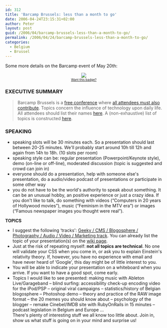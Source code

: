 ```yaml
---
id: 312
title: 'Barcamp Brussels: less than a month to go'
date: 2006-04-24T23:15:31+02:00
author: Peter
layout: post
guid: /2006/04/barcamp-brussels-less-than-a-month-to-go/
permalink: /2006/04/24/barcamp-brussels-less-than-a-month-to-go/
categories:
  - Belgium
  - Brussel
---
```

Some more details on the Barcamp event of May 20th:

<div style="text-align:center">
  <a HREF="http://www.wordofblog.net/redirect.php?id=775"><img SRC="http://www.wordofblog.net/ad_images/7761336.jpg" BORDER="0" /></a><br /> <font SIZE="1"><a HREF="http://www.wordofblog.net/info.php?id=775">Want this badge?</a></font>
</div>

### EXECUTIVE SUMMARY

> Barcamp Brussels is a [free conference](/2006/04/barcamp-brussels-may-20-2006/) where [all attendees must also contribute](/2006/03/barcamp-brussels-may-2006/). Topics concern the influence of technology upon daily life. All attendees should list their names [here](http://barcamp.org/BarCampBrusselsForTheImpatient). A (non-exhaustive) list of topics is constructed [here](http://wiki.forret.com/index.php?title=BarcampTopics).

### SPEAKING

  * speaking slots will be 30 minutes each. So a presentation should last between 20-25 minutes. We'll probably start around 10h till 12h and again from 14h to 18h. (10 slots per room)
  * speaking style can be: regular presentation (Powerpoint/Keynote style), demo (on-line or off-line), moderated discussion (topic is suggested and crowd can join in)
  * everyone should do a presentation, help with someone else's presentation, do a audio/video podcast of presentations or participate in some other way
  * you do not have to be the world's authority to speak about something. It can be an unusual hobby, an positive experience or just a crazy idea. If you don't like to talk, do something with videos (&#8220;Computers in 20 years of Hollywood movies&#8221;), music (&#8220;Feminism in the MTV era&#8221;) or images (&#8220;Famous newspaper images you thought were real&#8221;).

**TOPICS**

  * I suggest the following &#8216;tracks': [Geeky / CMS / Blogosphere / Photography / Audio / Video / Marketing track](http://wiki.forret.com/index.php?title=BarcampTopics). You can already list the topic of your presentation(s) on the [wiki page](http://wiki.forret.com/index.php?title=BarcampTopics).
  * Just at the risk of repeating myself: **not all topics are technical**. No one will validate your CSS when you come in, or ask you to explain Einstein's relativity theory. If, however, you have no experience with email and have never heard of &#8216;Google', this day might be of little interest to you.
  * You will be able to indicate your presentation on a whiteboard when you arrive. If you want to have a good spot, come early.
  * Topics I would like to see presented: making music with Ableton Live/Garageband &#8211; blind surfing: accessibility check-up encoding video for the iPod/PSP &#8211; original viral campaigns &#8211; statistics/history of Belgian blogosphere &#8211; Photoshop demo &#8211; theory and practice of the RAW image format &#8211; the 20 memes you should know about &#8211; psychology of the blogger &#8211; remake Cinebel/IMDB site with RubyOnRails in 15 minutes &#8211; podcast legislation in Belgium and Europe &#8230;  
    There's plenty of interesting stuff we all know too little about. Join in, show us what stuff is going on in your mind and surprise us!